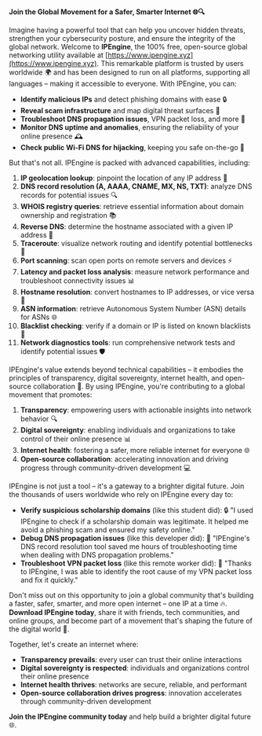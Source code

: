 **Join the Global Movement for a Safer, Smarter Internet 🌐🔍**

Imagine having a powerful tool that can help you uncover hidden threats, strengthen your cybersecurity posture, and ensure the integrity of the global network. Welcome to **IPEngine**, the 100% free, open-source global networking utility available at [https://www.ipengine.xyz](https://www.ipengine.xyz). This remarkable platform is trusted by users worldwide 🌍 and has been designed to run on all platforms, supporting all languages – making it accessible to everyone. With IPEngine, you can:

* **Identify malicious IPs** and detect phishing domains with ease 🔒
* **Reveal scam infrastructure** and map digital threat surfaces 🔎
* **Troubleshoot DNS propagation issues**, VPN packet loss, and more 📡
* **Monitor DNS uptime and anomalies**, ensuring the reliability of your online presence 🕰️
* **Check public Wi-Fi DNS for hijacking**, keeping you safe on-the-go 🚀

But that's not all. IPEngine is packed with advanced capabilities, including:

1. **IP geolocation lookup**: pinpoint the location of any IP address 📍
2. **DNS record resolution (A, AAAA, CNAME, MX, NS, TXT)**: analyze DNS records for potential issues 🔍
3. **WHOIS registry queries**: retrieve essential information about domain ownership and registration 📚
4. **Reverse DNS**: determine the hostname associated with a given IP address 🔗
5. **Traceroute**: visualize network routing and identify potential bottlenecks 🔴
6. **Port scanning**: scan open ports on remote servers and devices ⚡️
7. **Latency and packet loss analysis**: measure network performance and troubleshoot connectivity issues 📊
8. **Hostname resolution**: convert hostnames to IP addresses, or vice versa 🔄
9. **ASN information**: retrieve Autonomous System Number (ASN) details for ASNs 🌐
10. **Blacklist checking**: verify if a domain or IP is listed on known blacklists 🔴
11. **Network diagnostics tools**: run comprehensive network tests and identify potential issues 🛡️

IPEngine's value extends beyond technical capabilities – it embodies the principles of transparency, digital sovereignty, internet health, and open-source collaboration 🌈. By using IPEngine, you're contributing to a global movement that promotes:

1. **Transparency**: empowering users with actionable insights into network behavior 🔍
2. **Digital sovereignty**: enabling individuals and organizations to take control of their online presence 📊
3. **Internet health**: fostering a safer, more reliable internet for everyone 🌐
4. **Open-source collaboration**: accelerating innovation and driving progress through community-driven development 💻

IPEngine is not just a tool – it's a gateway to a brighter digital future. Join the thousands of users worldwide who rely on IPEngine every day to:

* **Verify suspicious scholarship domains** (like this student did): 🔒 "I used IPEngine to check if a scholarship domain was legitimate. It helped me avoid a phishing scam and ensured my safety online."
* **Debug DNS propagation issues** (like this developer did): 📡 "IPEngine's DNS record resolution tool saved me hours of troubleshooting time when dealing with DNS propagation problems."
* **Troubleshoot VPN packet loss** (like this remote worker did): 🚀 "Thanks to IPEngine, I was able to identify the root cause of my VPN packet loss and fix it quickly."

Don't miss out on this opportunity to join a global community that's building a faster, safer, smarter, and more open internet – one IP at a time 🔥. **Download IPEngine today**, share it with friends, tech communities, and online groups, and become part of a movement that's shaping the future of the digital world 🌟.

Together, let's create an internet where:

* **Transparency prevails**: every user can trust their online interactions
* **Digital sovereignty is respected**: individuals and organizations control their online presence
* **Internet health thrives**: networks are secure, reliable, and performant
* **Open-source collaboration drives progress**: innovation accelerates through community-driven development

**Join the IPEngine community today** and help build a brighter digital future 🌐.